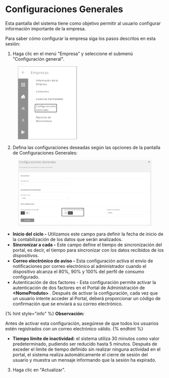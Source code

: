 # Configuraciones Generales

Esta pantalla del sistema tiene como objetivo permitir al usuario configurar información importante de la empresa.

Para saber cómo configurar la empresa siga los pasos descritos en esta sesión:

1. Haga clic en el menú "Empresa" y seleccione el submenú "Configuración general".

<figure><img src="../../.gitbook/assets/image (186).png" alt="" width="188"><figcaption></figcaption></figure>

2. Defina las configuraciones deseadas según las opciones de la pantalla de Configuraciones Generales:

<figure><img src="../../.gitbook/assets/image (185).png" alt=""><figcaption></figcaption></figure>

* **Inicio del ciclo -** Utilizamos este campo para definir la fecha de inicio de la contabilización de los datos que serán analizados.
* **Sincronizar a cada -** Este campo define el tiempo de sincronización del portal, es decir, el tiempo para sincronizar con los datos recibidos de los dispositivos.
* **Correo electrónico de aviso -** Esta configuración activa el envío de notificaciones por correo electrónico al administrador cuando el dispositivo alcanza el 80%, 90% y 100% del perfil de consumo configurado.
* Autenticación de dos factores - Esta configuración permite activar la autenticación de dos factores en el Portal de Administración de **\<NomeProduto>** . Después de activar la configuración, cada vez que un usuario intente acceder al Portal, deberá proporcionar un código de confirmación que se enviará a su correo electrónico.

{% hint style="info" %}
**Observación:**

Antes de activar esta configuración, asegúrese de que todos los usuarios estén registrados con un correo electrónico válido.
{% endhint %}

* **Tiempo límite de inactividad:** el sistema utiliza 30 minutos como valor predeterminado, pudiendo ser reducido hasta 5 minutos. Después de exceder el límite de tiempo definido sin realizar ninguna actividad en el portal, el sistema realiza automáticamente el cierre de sesión del usuario y muestra un mensaje informando que la sesión ha expirado.

3. Haga clic en "Actualizar".
